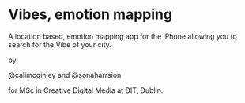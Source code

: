 Vibes, emotion mapping
=======
A location based, emotion mapping app for the iPhone allowing you to search for the Vibe of your city.

by

@calimcginley and @sonaharrsion 

for MSc in Creative Digital Media at DIT, Dublin.


